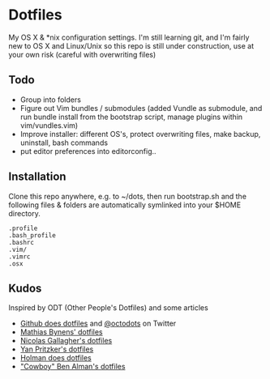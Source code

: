 Dotfiles
========

My OS X & \*nix configuration settings. 
I'm still learning git, and I'm fairly new to OS X and Linux/Unix so this repo is still under construction, use at your own risk (careful with overwriting files)

Todo
-----

* Group into folders
* Figure out Vim bundles / submodules (added Vundle as submodule, and run bundle install from the bootstrap script, manage plugins within vim/vundles.vim)
* Improve installer: different OS's, protect overwriting files, make backup, uninstall, bash commands
* put editor preferences into editorconfig..

Installation
------------

Clone this repo anywhere, e.g. to ~/dots, then run bootstrap.sh and the following files & folders are automatically symlinked into your $HOME directory.

    .profile
    .bash_profile
    .bashrc
    .vim/
    .vimrc
    .osx

Kudos
-----

Inspired by ODT (Other People's Dotfiles) and some articles

* [Github does dotfiles](http://dotfiles.github.io/) and [@octodots](http://www.twitter.com/octodots) on Twitter
* [Mathias Bynens' dotfiles](https://github.com/mathiasbynens/dotfiles)
* [Nicolas Gallagher's dotfiles](https://github.com/necolas/dotfiles)
* [Yan Pritzker's dotfiles](https://github.com/skwp/dotfiles)
* [Holman does dotfiles](https://github.com/holman/dotfiles)
* ["Cowboy" Ben Alman's dotfiles](https://github.com/cowboy/dotfiles)

